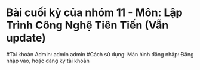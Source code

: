 # Bài cuối kỳ của nhóm 11 - Môn: Lập Trình Công Nghệ Tiên Tiến (Vẫn update)
 
 #Tài khoản Admin: admin admin
 #Cách sử dụng:
 Màn hình đăng nhập: Đăng nhập vào, hoặc đăng ký tài khoản
